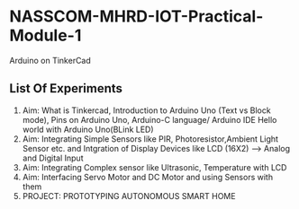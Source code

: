 # NASSCOM-MHRD-IOT-Practical-Module-1
Arduino on TinkerCad

## List Of Experiments
1. Aim: What is Tinkercad, Introduction to Arduino Uno (Text vs Block mode), Pins on Arduino Uno, Arduino-C language/ Arduino IDE Hello world with Arduino Uno(BLink LED)
2. Aim: Integrating Simple Sensors like PIR, Photoresistor,Ambient Light Sensor etc. and Intgration of Display Devices like LCD (16X2) --> Analog and Digital Input
3. Aim: Integrating Complex sensor like Ultrasonic, Temperature with LCD
4. Aim: Interfacing Servo Motor and DC Motor and using Sensors with them
5. PROJECT: PROTOTYPING AUTONOMOUS SMART HOME

